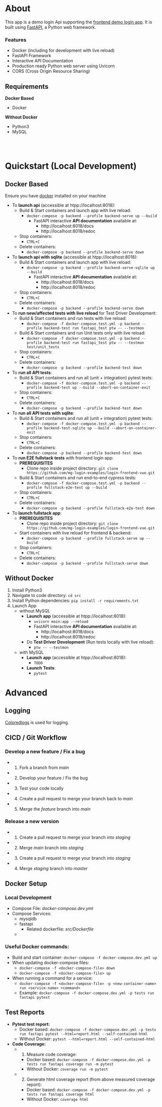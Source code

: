 
# About
This app is a demo login Api supporting the [frontend demo login app](https://github.com/mg-login-examples/login-frontend-vue). It is built using [FastAPI](https://fastapi.tiangolo.com/), a Python web framework.

### Features
- Docker (including for development with live reload)
- FastAPI Framework
- Interactive API Documentation
- Production ready Python web server using Uvicorn
- CORS (Cross Origin Resource Sharing)


## Requirements
**Docker Based**
- Docker

**Without Docker**
- Python3
- MySQL


<br/><br/> 

# Quickstart (Local Development)
## Docker Based
Ensure you have [docker](https://docs.docker.com/engine/install/) installed on your machine

- To **launch api** (accessible at htpp://localhost:8018): 
    - Build & Start containers and launch app with live reload:
        - ```docker-compose -p backend --profile backend-serve up --build```
            - FastAPI interactive **API documentation** available at:
                - http://localhost:8018/docs
                - http://localhost:8018/redoc
    - Stop containers:
        - ```CTRL+C```
    - Delete containers:
        - ```docker-compose -p backend --profile backend-serve down```
- To **launch api with sqlite** (accessible at htpp://localhost:8018): 
    - Build & Start containers and launch app with live reload:
        - ```docker-compose -p backend --profile backend-serve-sqlite up --build```
            - FastAPI interactive **API documentation** available at:
                - http://localhost:8018/docs
                - http://localhost:8018/redoc
    - Stop containers:
        - ```CTRL+C```
    - Delete containers:
        - ```docker-compose -p backend --profile backend-serve down```
- To **run new/affected tests with live reload** for Test Driver Development:
    - Build & Start containers and run tests with live reload: 
        - ```docker-compose -f docker-compose.test.yml -p backend --profile backend-test run fastapi_test ptw -- --testmon```
    - Build & Start containers and run Unit tests only with live reload: 
        - ```docker-compose -f docker-compose.test.yml -p backend --profile backend-test run fastapi_test ptw -- --testmon test/unit_tests```
    - Stop containers:
        - ```CTRL+C```
    - Delete containers:
        - ```docker-compose -p backend --profile backend-test down```
- To **run all API tests**:
    - Build & Start containers and run all (unit + integration) pytest tests:
        - ```docker-compose -f docker-compose.test.yml -p backend --profile backend-test up --build --abort-on-container-exit```
    - Stop containers:
        - ```CTRL+C```
    - Delete containers:
        - ```docker-compose -p backend --profile backend-test down```
- To **run all API tests with sqlite**:
    - Build & Start containers and run all (unit + integration) pytest tests:
        - ```docker-compose -f docker-compose.test.yml -p backend --profile backend-test-sqlite up --build --abort-on-container-exit```
    - Stop containers:
        - ```CTRL+C```
    - Delete containers:
        - ```docker-compose -p backend --profile backend-test down```
- To **run E2E fullstack tests** with frontend login app:
    - **PREREQUISITES**
        - Clone repo inside project directory: ```git clone https://github.com/mg-login-examples/login-frontend-vue.git```
    - Build & Start containers and run end-to-end cypress tests:
        - ```docker-compose -f docker-compose.test.yml -p backend --profile fullstack-e2e-test up --build```
    - Stop containers:
        - ```CTRL+C```
    - Delete containers:
        - ```docker-compose -p backend --profile fullstack-e2e-test down```
- To **launch fullstack app**:
    - **PREREQUISITES**
        - Clone repo inside project directory: ```git clone https://github.com/mg-login-examples/login-frontend-vue.git```
    - Start containers with live reload for frontend & backend:
        - ```docker-compose -p backend --profile fullstack-serve up --build```
    - Stop containers:
        - ```CTRL+C```
    - Delete containers:
        - ```docker-compose -p backend --profile fullstack-serve down```

## Without Docker
1. Install Python3
2. Navigate to code directory: ```cd src```
2. Install Python dependencies: ```pip install -r requirements.txt```
3. Launch App
    - without MySQL
        - **Launch app** (accessible at htpp://localhost:8018):
            - ```uvicorn main:app --reload```
            - FastAPI interactive **API documentation** available at:
                - http://localhost:8018/docs
                - http://localhost:8018/redoc
        - Do **Test Driver Development** (Run tests locally with live reload):
            - ```ptw -- --testmon```
    - with MySQL
        - **Launch app** (accessible at htpp://localhost:8018): 
            - ```TODO```
        - **Launch Tests**:
            - ```pytest```


# Advanced
## Logging
[Coloredlogs](https://pypi.org/project/coloredlogs/) is used for logging.
## CICD / Git Workflow
### Develop a new feature / Fix a bug
- 1. Fork a branch from *main*
- 2. Develop your feature / Fix the bug
- 3. Test your code locally
- 4. Create a pull request to merge your branch back to *main*
- 5. Merge the *feature* branch into *main*
### Release a new version
- 1. Create a pull request to merge your branch into *staging*
- 2. Merge *main* branch into *staging*
- 3. Create a pull request to merge your branch into *staging*
- 4. Merge *staging* branch into *master*

## Docker Setup
### Local Development
- Compose File: *docker-compose.dev.yml*
- Compose Services:
    - mysqldb
    - fastapi
        - Related dockerfile: *src/Dockerfile*
    - 
### Useful Docker commands:
- Build and start container: ```docker-compose -f docker-compose.dev.yml up```
- When updating docker-compose files:
    - ```docker-compose -f <docker-compose-file> down```
    - ```docker-compose -f <docker-compose-file> up```
- When running a command for a service:
    - ```docker-compose -f <docker-compose-file> -p <new-container-name> run <service-name> <command>```
    - Example: ```docker-compose -f docker-compose.dev.yml -p tests run fastapi pytest```


## Test Reports
- **Pytest test report:**
    - Docker based: ```docker-compose -f docker-compose.dev.yml -p tests run fastapi pytest --html=report.html --self-contained-html```
    - Without Docker: ```pytest --html=report.html --self-contained-html```
- **Code Coverage:**
    - 1. Measure code coverage:
        - Docker based: ```docker-compose -f docker-compose.dev.yml -p tests run fastapi coverage run -m pytest```
        - Without Docker: ```coverage run -m pytest```
    - 2. Generate html coverage report (from above measured coverage report):
        - Docker based: ```docker-compose -f docker-compose.dev.yml -p tests run fastapi coverage html```
        - Without Docker: ```coverage html```

